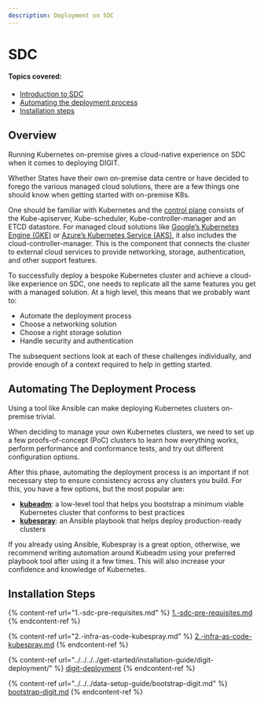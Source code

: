 ```yaml
---
description: Deployment on SDC
---
```


# SDC

#### Topics covered:

* [Introduction to SDC](./#overview)
* [Automating the deployment process](./#automating-the-deployment-process)
* [Installation steps](./#installation-steps)

## Overview

Running Kubernetes on-premise gives a cloud-native experience on SDC when it comes to deploying DIGIT.

Whether States have their own on-premise data centre or have decided to forego the various managed cloud solutions, there are a few things one should know when getting started with on-premise K8s.

One should be familiar with Kubernetes and the [control plane](https://kubernetes.io/docs/concepts/overview/components/#master-components) consists of the Kube-apiserver, Kube-scheduler, Kube-controller-manager and an ETCD datastore. For managed cloud solutions like [Google’s Kubernetes Engine (GKE)](https://cloud.google.com/kubernetes-engine/) or [Azure’s Kubernetes Service (AKS)](https://azure.microsoft.com/en-us/services/kubernetes-service/), it also includes the cloud-controller-manager. This is the component that connects the cluster to external cloud services to provide networking, storage, authentication, and other support features.

To successfully deploy a bespoke Kubernetes cluster and achieve a cloud-like experience on SDC, one needs to replicate all the same features you get with a managed solution. At a high level, this means that we probably want to:

* Automate the deployment process
* Choose a networking solution
* Choose a right storage solution
* Handle security and authentication

The subsequent sections look at each of these challenges individually, and provide enough of a context required to help in getting started.

## Automating The Deployment Process

Using a tool like Ansible can make deploying Kubernetes clusters on-premise trivial.

When deciding to manage your own Kubernetes clusters, we need to set up a few proofs-of-concept (PoC) clusters to learn how everything works, perform performance and conformance tests, and try out different configuration options.

After this phase, automating the deployment process is an important if not necessary step to ensure consistency across any clusters you build. For this, you have a few options, but the most popular are:

* [**kubeadm**](https://kubernetes.io/docs/reference/setup-tools/kubeadm/kubeadm/): a low-level tool that helps you bootstrap a minimum viable Kubernetes cluster that conforms to best practices
* [**kubespray**](https://github.com/kubernetes-sigs/kubespray): an Ansible playbook that helps deploy production-ready clusters

If you already using Ansible, Kubespray is a great option, otherwise, we recommend writing automation around Kubeadm using your preferred playbook tool after using it a few times. This will also increase your confidence and knowledge of Kubernetes.

## Installation Steps

{% content-ref url="1.-sdc-pre-requisites.md" %}
[1.-sdc-pre-requisites.md](1.-sdc-pre-requisites.md)
{% endcontent-ref %}

{% content-ref url="2.-infra-as-code-kubespray.md" %}
[2.-infra-as-code-kubespray.md](2.-infra-as-code-kubespray.md)
{% endcontent-ref %}

{% content-ref url="../../../../get-started/installation-guide/digit-deployment/" %}
[digit-deployment](../../../../get-started/installation-guide/digit-deployment/)
{% endcontent-ref %}

{% content-ref url="../../../data-setup-guide/bootstrap-digit.md" %}
[bootstrap-digit.md](../../../data-setup-guide/bootstrap-digit.md)
{% endcontent-ref %}



